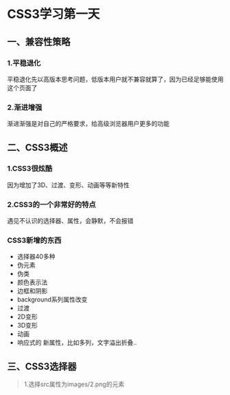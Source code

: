 # CSS3学习第一天

## 一、兼容性策略

### 1.平稳退化

平稳退化先以高版本思考问题，低版本用户就不兼容就算了，因为已经足够能使用这个页面了

### 2.渐进增强

渐进渐强是对自己的严格要求，给高级浏览器用户更多的功能

## 二、CSS3概述

### 1.CSS3很炫酷
因为增加了3D、过渡、变形、动画等等新特性

### 2.CSS3的一个非常好的特点
遇见不认识的选择器、属性，会静默，不会报错

### CSS3新增的东西

* 选择器40多种
* 伪元素
* 伪类
* 颜色表示法
* 边框和阴影
* background系列属性改变
* 过渡
* 2D变形
* 3D变形
* 动画
* 响应式的 新属性，比如多列，文字溢出折叠..

## 三、CSS3选择器

>1.选择src属性为images/2.png的元素



